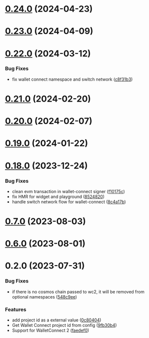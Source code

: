 # [0.24.0](https://github.com/rango-exchange/rango-client/compare/provider-walletconnect-2@0.23.0...provider-walletconnect-2@0.24.0) (2024-04-23)



# [0.23.0](https://github.com/rango-exchange/rango-client/compare/provider-walletconnect-2@0.22.0...provider-walletconnect-2@0.23.0) (2024-04-09)



# [0.22.0](https://github.com/rango-exchange/rango-client/compare/provider-walletconnect-2@0.21.0...provider-walletconnect-2@0.22.0) (2024-03-12)


### Bug Fixes

* fix wallet connect namespace and switch network ([c8f31b3](https://github.com/rango-exchange/rango-client/commit/c8f31b3ddf4ceeaf745bc089f530b6a4b1eb9637))



# [0.21.0](https://github.com/rango-exchange/rango-client/compare/provider-walletconnect-2@0.20.0...provider-walletconnect-2@0.21.0) (2024-02-20)



# [0.20.0](https://github.com/rango-exchange/rango-client/compare/provider-walletconnect-2@0.19.0...provider-walletconnect-2@0.20.0) (2024-02-07)



# [0.19.0](https://github.com/rango-exchange/rango-client/compare/provider-walletconnect-2@0.18.0...provider-walletconnect-2@0.19.0) (2024-01-22)



# [0.18.0](https://github.com/rango-exchange/rango-client/compare/provider-walletconnect-2@0.16.0...provider-walletconnect-2@0.18.0) (2023-12-24)


### Bug Fixes

* clean evm transaction in wallet-connect signer ([f10175c](https://github.com/rango-exchange/rango-client/commit/f10175cdf03dfd70cd05570aa09b7d1f5634d109))
* fix HMR for widget and playground ([8524820](https://github.com/rango-exchange/rango-client/commit/8524820f10cf0b8921f3db0c4f620ff98daa4103))
* handle switch network flow for wallet-connect ([8c4a17b](https://github.com/rango-exchange/rango-client/commit/8c4a17b47b2919820a4e0726f6d1c48b8994abe3))



# [0.7.0](https://github.com/rango-exchange/rango-client/compare/provider-walletconnect-2@0.6.0...provider-walletconnect-2@0.7.0) (2023-08-03)



# [0.6.0](https://github.com/rango-exchange/rango-client/compare/provider-walletconnect-2@0.5.0...provider-walletconnect-2@0.6.0) (2023-08-01)



# 0.2.0 (2023-07-31)


### Bug Fixes

* if there is no cosmos chain passed to wc2, it will be removed from optional namespaces ([548c9ee](https://github.com/rango-exchange/rango-client/commit/548c9ee9f072b259fdd56b52f794c3d8d267baf9))


### Features

* add project id as a external value ([0c80404](https://github.com/rango-exchange/rango-client/commit/0c80404a8cacb6c5b0338dea1e416b0b11db254b))
* Get Wallet Connect project id from config ([9fb30b4](https://github.com/rango-exchange/rango-client/commit/9fb30b4b1a83e2005bbf42553298f24b1e278e1c))
* Support for WalletConnect 2 ([faedef0](https://github.com/rango-exchange/rango-client/commit/faedef0b5e6fc3c5ef881cbbe4ec05334cc1c910))



